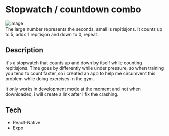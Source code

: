 # Stopwatch / countdown combo 
![image](https://github.com/martinsletsjoe/Tidtaker/assets/106916526/69c56bc8-91bd-41c1-b093-d0cf5649e07d)
<br/>
The large number represents the seconds, small is repitisjons.
It counts up to 5, adds 1 repitisjon and down to 0, repeat.

## Description

It's a stopwatch that counts up and down by itself while counting repitisjons.
Time goes by differently while under pressure, so when training you tend to count faster,
so i created an app to help me circumvent this problem while doing exercises in the gym.

It only works in development mode at the moment and not when downloaded, i will create a link after i fix the crashing.

## Tech
* React-Native
* Expo

